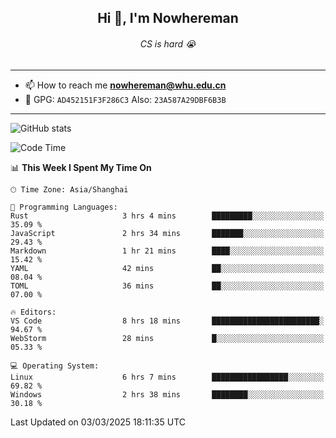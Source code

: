 <h2 align="center">Hi 👋, I'm Nowhereman</h2>
<h6 align="center">CS is hard 😭</h6>

---
- 📫 How to reach me **nowhereman@whu.edu.cn**
- 🔑 GPG: `AD452151F3F286C3`  Also: `23A587A29DBF6B3B`

---
![GitHub stats](https://github-readme-stats.vercel.app/api?username=nowherechan&theme=transparent&rank_icon=github&include_all_commits=true&count_private=true)

<!--START_SECTION:waka-->
![Code Time](http://img.shields.io/badge/Code%20Time-726%20hrs%2038%20mins-blue)

📊 **This Week I Spent My Time On** 

```text
🕑︎ Time Zone: Asia/Shanghai

💬 Programming Languages: 
Rust                     3 hrs 4 mins        █████████░░░░░░░░░░░░░░░░   35.09 % 
JavaScript               2 hrs 34 mins       ███████░░░░░░░░░░░░░░░░░░   29.43 % 
Markdown                 1 hr 21 mins        ████░░░░░░░░░░░░░░░░░░░░░   15.42 % 
YAML                     42 mins             ██░░░░░░░░░░░░░░░░░░░░░░░   08.04 % 
TOML                     36 mins             ██░░░░░░░░░░░░░░░░░░░░░░░   07.00 % 

🔥 Editors: 
VS Code                  8 hrs 18 mins       ████████████████████████░   94.67 % 
WebStorm                 28 mins             █░░░░░░░░░░░░░░░░░░░░░░░░   05.33 % 

💻 Operating System: 
Linux                    6 hrs 7 mins        █████████████████░░░░░░░░   69.82 % 
Windows                  2 hrs 38 mins       ████████░░░░░░░░░░░░░░░░░   30.18 % 
```


 Last Updated on 03/03/2025 18:11:35 UTC
<!--END_SECTION:waka-->
